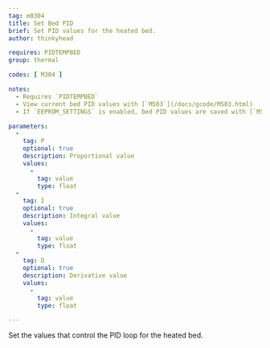 ```yaml
---
tag: m0304
title: Set Bed PID
brief: Set PID values for the heated bed.
author: thinkyhead

requires: PIDTEMPBED
group: thermal

codes: [ M304 ]

notes:
  - Requires `PIDTEMPBED`
  - View current bed PID values with [`M503`](/docs/gcode/M503.html)
  - If `EEPROM_SETTINGS` is enabled, bed PID values are saved with [`M500`](/docs/gcode/M500.html), loaded with [`M501`](/docs/gcode/M501.html), and reset with [`M502`](/docs/gcode/M502.html)

parameters:
  -
    tag: P
    optional: true
    description: Proportional value
    values:
      -
        tag: value
        type: float
  -
    tag: I
    optional: true
    description: Integral value
    values:
      -
        tag: value
        type: float
  -
    tag: D
    optional: true
    description: Derivative value
    values:
      -
        tag: value
        type: float

---
```


Set the values that control the PID loop for the heated bed.
